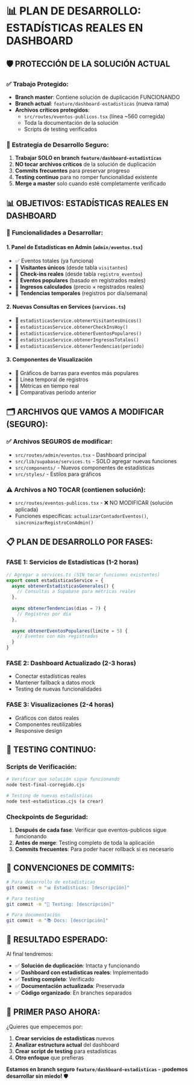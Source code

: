 # 📊 PLAN DE DESARROLLO: ESTADÍSTICAS REALES EN DASHBOARD

## 🛡️ PROTECCIÓN DE LA SOLUCIÓN ACTUAL

### ✅ **Trabajo Protegido:**
- **Branch master**: Contiene solución de duplicación FUNCIONANDO
- **Branch actual**: `feature/dashboard-estadisticas` (nueva rama)
- **Archivos críticos protegidos**:
  - `src/routes/eventos-publicos.tsx` (línea ~560 corregida)
  - Toda la documentación de la solución
  - Scripts de testing verificados

### 🚀 **Estrategia de Desarrollo Seguro:**
1. **Trabajar SOLO en branch `feature/dashboard-estadisticas`**
2. **NO tocar archivos críticos** de la solución de duplicación
3. **Commits frecuentes** para preservar progreso
4. **Testing continuo** para no romper funcionalidad existente
5. **Merge a master** solo cuando esté completamente verificado

## 📊 OBJETIVOS: ESTADÍSTICAS REALES EN DASHBOARD

### 🎯 **Funcionalidades a Desarrollar:**

#### **1. Panel de Estadísticas en Admin** (`admin/eventos.tsx`)
- ✅ Eventos totales (ya funciona)
- 🔄 **Visitantes únicos** (desde tabla `visitantes`)
- 🔄 **Check-ins reales** (desde tabla `registro_eventos`)
- 🔄 **Eventos populares** (basado en registrados reales)
- 🔄 **Ingresos calculados** (precio × registrados reales)
- 🔄 **Tendencias temporales** (registros por día/semana)

#### **2. Nuevas Consultas en Services** (`services.ts`)
- 🔄 `estadisticasService.obtenerVisitantesUnicos()`
- 🔄 `estadisticasService.obtenerCheckInsHoy()`
- 🔄 `estadisticasService.obtenerEventosPopulares()`
- 🔄 `estadisticasService.obtenerIngresosTotales()`
- 🔄 `estadisticasService.obtenerTendencias(periodo)`

#### **3. Componentes de Visualización**
- 🔄 Gráficos de barras para eventos más populares
- 🔄 Línea temporal de registros
- 🔄 Métricas en tiempo real
- 🔄 Comparativas período anterior

## 🗂️ **ARCHIVOS QUE VAMOS A MODIFICAR (SEGURO):**

### ✅ **Archivos SEGUROS de modificar:**
- `src/routes/admin/eventos.tsx` - Dashboard principal
- `src/lib/supabase/services.ts` - SOLO agregar nuevas funciones
- `src/components/` - Nuevos componentes de estadísticas
- `src/styles/` - Estilos para gráficos

### ⚠️ **Archivos a NO TOCAR (contienen solución):**
- `src/routes/eventos-publicos.tsx` - ❌ NO MODIFICAR (solución aplicada)
- Funciones específicas: `actualizarContadorEventos()`, `sincronizarRegistroConAdmin()`

## 📋 **PLAN DE DESARROLLO POR FASES:**

### **FASE 1: Servicios de Estadísticas** (1-2 horas)
```typescript
// Agregar a services.ts (SIN tocar funciones existentes)
export const estadisticasService = {
  async obtenerEstadisticasGenerales() {
    // Consultas a Supabase para métricas reales
  },
  
  async obtenerTendencias(dias = 7) {
    // Registros por día
  },
  
  async obtenerEventosPopulares(limite = 5) {
    // Eventos con más registrados
  }
}
```

### **FASE 2: Dashboard Actualizado** (2-3 horas)
- Conectar estadísticas reales
- Mantener fallback a datos mock
- Testing de nuevas funcionalidades

### **FASE 3: Visualizaciones** (2-4 horas)
- Gráficos con datos reales
- Componentes reutilizables
- Responsive design

## 🧪 **TESTING CONTINUO:**

### **Scripts de Verificación:**
```bash
# Verificar que solución sigue funcionando
node test-final-corregido.cjs

# Testing de nuevas estadísticas
node test-estadisticas.cjs (a crear)
```

### **Checkpoints de Seguridad:**
1. **Después de cada fase**: Verificar que eventos-publicos sigue funcionando
2. **Antes de merge**: Testing completo de toda la aplicación
3. **Commits frecuentes**: Para poder hacer rollback si es necesario

## 📝 **CONVENCIONES DE COMMITS:**

```bash
# Para desarrollo de estadísticas
git commit -m "📊 Estadísticas: [descripción]"

# Para testing
git commit -m "🧪 Testing: [descripción]"

# Para documentación
git commit -m "📚 Docs: [descripción]"
```

## 🎯 **RESULTADO ESPERADO:**

Al final tendremos:
- ✅ **Solución de duplicación**: Intacta y funcionando
- ✅ **Dashboard con estadísticas reales**: Implementado
- ✅ **Testing completo**: Verificado
- ✅ **Documentación actualizada**: Preservada
- ✅ **Código organizado**: En branches separados

## 🚀 **PRIMER PASO AHORA:**

¿Quieres que empecemos por:
1. **Crear servicios de estadísticas** nuevos
2. **Analizar estructura actual** del dashboard
3. **Crear script de testing** para estadísticas
4. **Otro enfoque** que prefieras

**Estamos en branch seguro `feature/dashboard-estadisticas` - ¡podemos desarrollar sin miedo!** 🛡️
